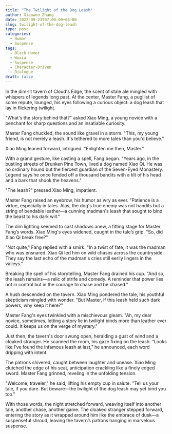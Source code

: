 ```yaml
---
title: "The Twilight of the Dog Leash"
author: Xiaowen Zhang
date: 2022-09-23T07:00:00+08:00
slug: twilight-of-the-dog-leash
type: post
categories:
  - Humor
  - Suspense
tags:
  - Black Humor
  - Wuxia
  - Suspense
  - Character-Driven
  - Dialogue
draft: false
---
```


In the dim-lit tavern of Cloud's Edge, the scent of stale ale mingled with whispers of legends long past. At the center, Master Fang, a pugilist of some repute, lounged, his eyes following a curious object: a dog leash that lay in flickering twilight.

"What's the story behind that?" asked Xiao Ming, a young novice with a penchant for sharp questions and an insatiable curiosity.

Master Fang chuckled, the sound like gravel in a storm. "This, my young friend, is not merely a leash. It's tethered to more tales than you'd believe."

Xiao Ming leaned forward, intrigued. "Enlighten me then, Master."

With a grand gesture, like casting a spell, Fang began. "Years ago, in the bustling streets of Drunken Pine Town, lived a dog named Xiao Qi. He was no ordinary hound but the fiercest guardian of the Seven-Eyed Monastery. Legend says he once fended off a thousand bandits with a tilt of his head and a bark that shook the heavens."

"The leash?" pressed Xiao Ming, impatient.

Master Fang raised an eyebrow, his humor as wry as ever. "Patience is a virtue, especially in tales. Alas, the dog's true enemy was not bandits but a string of bendable leather—a cunning madman's leash that sought to bind the beast to his dark will."

The dim lighting seemed to cast shadows anew, a fitting stage for Master Fang’s words. Xiao Ming's eyes widened, caught in the tale’s grip. "So, did Xiao Qi break free?"

"Not quite," Fang replied with a smirk. "In a twist of fate, it was the madman who was ensnared. Xiao Qi led him on wild chases across the countryside. They say the last echo of the madman's cries still eerily lingers in the valleys."

Breaking the spell of his storytelling, Master Fang drained his cup. "And so, the leash remains—a relic of strife and comedy. A reminder that power lies not in control but in the courage to chase and be chased."

A hush descended on the tavern. Xiao Ming pondered the tale, his youthful skepticism mingled with wonder. "But Master, if this leash held such dark powers, why keep it here?"

Master Fang's eyes twinkled with a mischievous gleam. "Ah, my dear novice, sometimes, letting a story lie in twilight binds more than leather ever could. It keeps us on the verge of mystery."

Just then, the tavern's door swung open, heralding a gust of wind and a cloaked stranger. He scanned the room, his gaze fixing on the leash. “Looks like I’ve found the infamous leash at last,” he announced, each word dripping with intent.

The patrons shivered, caught between laughter and unease. Xiao Ming clutched the edge of his seat, anticipation crackling like a finely edged sword. Master Fang grinned, reveling in the unfolding tension.

"Welcome, traveler," he said, lifting his empty cup in salute. "Tell us your tale, if you dare. But beware—the twilight of the dog leash may yet bind you too."

With those words, the night stretched forward, weaving itself into another tale, another chase, another game. The cloaked stranger stepped forward, entering the story as it wrapped around him like the embrace of dusk—a suspenseful shroud, leaving the tavern’s patrons hanging in marvelous suspense.